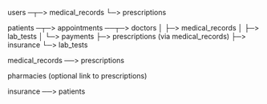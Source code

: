 users ─┬─> medical_records
       └─> prescriptions

patients ─┬─> appointments ──┬─> doctors
          │                 ├─> medical_records
          │                 ├─> lab_tests
          │                 └─> payments
          ├─> prescriptions (via medical_records)
          ├─> insurance
          └─> lab_tests

medical_records ──> prescriptions

pharmacies (optional link to prescriptions)

insurance ──> patients